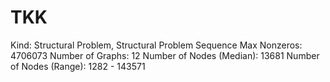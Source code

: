 # TKK

Kind: Structural Problem, Structural Problem Sequence
Max Nonzeros: 4706073
Number of Graphs: 12
Number of Nodes (Median): 13681
Number of Nodes (Range): 1282 - 143571
